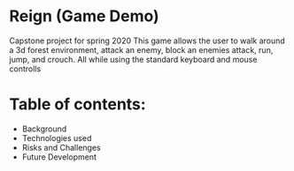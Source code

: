# Reign (Game Demo)
Capstone project for spring 2020 This game allows the user to walk around a 3d forest environment, attack an enemy, block an enemies attack, run, jump, and crouch. All while using the standard keyboard and mouse controlls

# Table of contents:
* Background
* Technologies used
* Risks and Challenges
* Future Development
